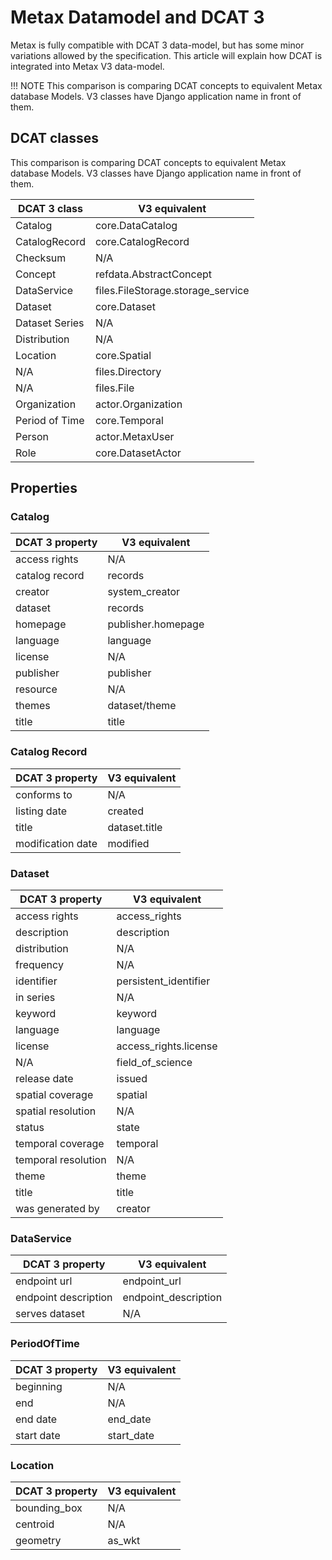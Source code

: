 # Metax Datamodel and DCAT 3

Metax is fully compatible with DCAT 3 data-model, but has some minor variations allowed by the specification. This article will explain how DCAT is integrated into Metax V3 data-model. 

!!! NOTE
    This comparison is comparing DCAT concepts to equivalent Metax database Models. V3 classes have Django application name in front of them.

## DCAT classes

This comparison is comparing DCAT concepts to equivalent Metax database Models. V3 classes have Django application name in front of them.

| DCAT 3 class   | V3 equivalent                     |
|----------------|-----------------------------------|
| Catalog        | core.DataCatalog                  |
| CatalogRecord  | core.CatalogRecord                |
| Checksum       | N/A                               |
| Concept        | refdata.AbstractConcept           |
| DataService    | files.FileStorage.storage_service |
| Dataset        | core.Dataset                      |
| Dataset Series | N/A                               |
| Distribution   | N/A                               |
| Location       | core.Spatial                      |
| N/A            | files.Directory                   |
| N/A            | files.File                        |
| Organization   | actor.Organization                |
| Period of Time | core.Temporal                     |
| Person         | actor.MetaxUser                   |
| Role           | core.DatasetActor                 |

## Properties

### Catalog

| DCAT 3 property | V3 equivalent         |
|-----------------|-----------------------|
| access rights   | N/A                   |
| catalog record  | records               |
| creator         | system_creator        |
| dataset         | records               |
| homepage        | publisher.homepage    |
| language        | language              |
| license         | N/A                   |
| publisher       | publisher             |
| resource        | N/A                   |
| themes          | dataset/theme         |
| title           | title                 |

### Catalog Record

| DCAT 3 property   | V3 equivalent            |
|-------------------|--------------------------|
| conforms to       | N/A                      |
| listing date      | created                  |
| title             | dataset.title            |
| modification date | modified                 |

### Dataset

| DCAT 3 property     | V3 equivalent         |
|---------------------|-----------------------|
| access rights       | access_rights         |
| description         | description           |
| distribution        | N/A                   |
| frequency           | N/A                   |
| identifier          | persistent_identifier |
| in series           | N/A                   |
| keyword             | keyword               |
| language            | language              |
| license             | access_rights.license |
| N/A                 | field_of_science      |
| release date        | issued                |
| spatial coverage    | spatial               |
| spatial resolution  | N/A                   |
| status              | state                 |
| temporal coverage   | temporal              | 
| temporal resolution | N/A                   |
| theme               | theme                 |
| title               | title                 |
| was generated by    | creator               |

### DataService

| DCAT 3 property      | V3 equivalent        |
|----------------------|----------------------|
| endpoint url         | endpoint_url         |
| endpoint description | endpoint_description |
| serves dataset       | N/A                  |


### PeriodOfTime

| DCAT 3 property | V3 equivalent |
|-----------------|---------------|
| beginning       | N/A           |
| end             | N/A           |
| end date        | end_date      |
| start date      | start_date    |

### Location

| DCAT 3 property | V3 equivalent |
|-----------------|---------------|
| bounding_box    | N/A           |
| centroid        | N/A           |
| geometry        | as_wkt        |
